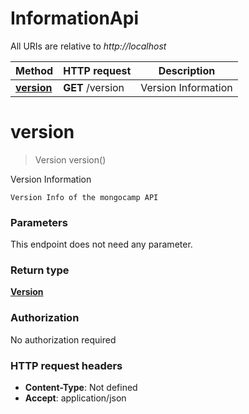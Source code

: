 # InformationApi

All URIs are relative to *http://localhost*

Method | HTTP request | Description
------------- | ------------- | -------------
[**version**](InformationApi.md#version) | **GET** /version | Version Information


<a name="version"></a>
# **version**
> Version version()

Version Information

    Version Info of the mongocamp API

### Parameters
This endpoint does not need any parameter.

### Return type

[**Version**](../Models/Version.md)

### Authorization

No authorization required

### HTTP request headers

- **Content-Type**: Not defined
- **Accept**: application/json

